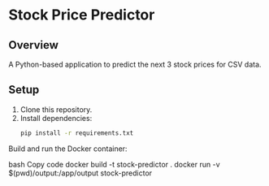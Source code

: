 # Stock Price Predictor

## Overview
A Python-based application to predict the next 3 stock prices for CSV data.

## Setup
1. Clone this repository.
2. Install dependencies:
   ```bash
   pip install -r requirements.txt


Build and run the Docker container:

bash
Copy code
docker build -t stock-predictor .
docker run -v $(pwd)/output:/app/output stock-predictor
